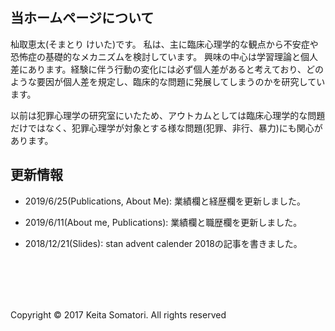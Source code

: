 <br />
<br />

## 当ホームページについて

杣取恵太(そまとり けいた)です。
私は、主に臨床心理学的な観点から不安症や恐怖症の基礎的なメカニズムを検討しています。
興味の中心は学習理論と個人差にあります。経験に伴う行動の変化には必ず個人差があると考えており、どのような要因が個人差を規定し、臨床的な問題に発展してしまうのかを研究しています。

以前は犯罪心理学の研究室にいたため、アウトカムとしては臨床心理学的な問題だけではなく、犯罪心理学が対象とする様な問題(犯罪、非行、暴力)にも関心があります。

## 更新情報

- 2019/6/25(Publications, About Me): 業績欄と経歴欄を更新しました。

- 2019/6/11(About me, Publications): 業績欄と職歴欄を更新しました。

- 2018/12/21(Slides): stan advent calender 2018の記事を書きました。

<br />
<br />
<br />
<br />
<p>Copyright &copy; 2017 Keita Somatori. All rights reserved </p>